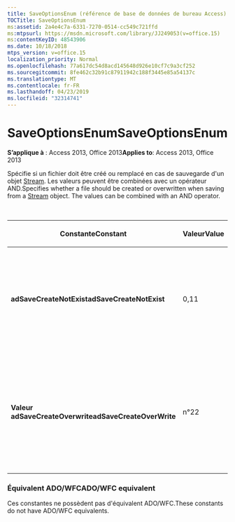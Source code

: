 ```yaml
---
title: SaveOptionsEnum (référence de base de données de bureau Access)
TOCTitle: SaveOptionsEnum
ms:assetid: 2a4e4c7a-6331-7270-0514-cc549c721ffd
ms:mtpsurl: https://msdn.microsoft.com/library/JJ249053(v=office.15)
ms:contentKeyID: 48543906
ms.date: 10/18/2018
mtps_version: v=office.15
localization_priority: Normal
ms.openlocfilehash: 77a617dc54d8acd145648d926e10cf7c9a3cf252
ms.sourcegitcommit: 8fe462c32b91c87911942c188f3445e85a54137c
ms.translationtype: MT
ms.contentlocale: fr-FR
ms.lasthandoff: 04/23/2019
ms.locfileid: "32314741"
---
```

# <a name="saveoptionsenum"></a><span data-ttu-id="a984e-102">SaveOptionsEnum</span><span class="sxs-lookup"><span data-stu-id="a984e-102">SaveOptionsEnum</span></span>

<span data-ttu-id="a984e-103">**S’applique à** : Access 2013, Office 2013</span><span class="sxs-lookup"><span data-stu-id="a984e-103">**Applies to**: Access 2013, Office 2013</span></span>

<span data-ttu-id="a984e-p101">Spécifie si un fichier doit être créé ou remplacé en cas de sauvegarde d'un objet [Stream](stream-object-ado.md). Les valeurs peuvent être combinées avec un opérateur AND.</span><span class="sxs-lookup"><span data-stu-id="a984e-p101">Specifies whether a file should be created or overwritten when saving from a [Stream](stream-object-ado.md) object. The values can be combined with an AND operator.</span></span>

<br/>

<table>
<colgroup>
<col style="width: 33%" />
<col style="width: 33%" />
<col style="width: 33%" />
</colgroup>
<thead>
<tr class="header">
<th><p><span data-ttu-id="a984e-106">Constante</span><span class="sxs-lookup"><span data-stu-id="a984e-106">Constant</span></span></p></th>
<th><p><span data-ttu-id="a984e-107">Valeur</span><span class="sxs-lookup"><span data-stu-id="a984e-107">Value</span></span></p></th>
<th><p><span data-ttu-id="a984e-108">Description</span><span class="sxs-lookup"><span data-stu-id="a984e-108">Description</span></span></p></th>
</tr>
</thead>
<tbody>
<tr class="odd">
<td><p><span data-ttu-id="a984e-109"><strong>adSaveCreateNotExist</strong></span><span class="sxs-lookup"><span data-stu-id="a984e-109"><strong>adSaveCreateNotExist</strong></span></span></p></td>
<td><p><span data-ttu-id="a984e-110">0,1</span><span class="sxs-lookup"><span data-stu-id="a984e-110">1</span></span></p></td>
<td><p><span data-ttu-id="a984e-p102">Par défaut. Crée un nouveau fichier si le fichier spécifié par le paramètre <em>FileName</em> n'existe pas déjà.</span><span class="sxs-lookup"><span data-stu-id="a984e-p102">Default. Creates a new file if the file specified by the <em>FileName</em> parameter does not already exist.</span></span></p></td>
</tr>
<tr class="even">
<td><p><span data-ttu-id="a984e-113"><strong>Valeur adSaveCreateOverwrite</strong></span><span class="sxs-lookup"><span data-stu-id="a984e-113"><strong>adSaveCreateOverWrite</strong></span></span></p></td>
<td><p><span data-ttu-id="a984e-114">n°2</span><span class="sxs-lookup"><span data-stu-id="a984e-114">2</span></span></p></td>
<td><p><span data-ttu-id="a984e-115">Remplace le fichier avec les données de l'objet <strong>Stream</strong> ouvert, si le fichier spécifié par le paramètre <em>Filename</em> existe déjà.</span><span class="sxs-lookup"><span data-stu-id="a984e-115">Overwrites the file with the data from the currently open <strong>Stream</strong> object, if the file specified by the <em>Filename</em> parameter already exists.</span></span></p></td>
</tr>
</tbody>
</table>


### <a name="adowfc-equivalent"></a><span data-ttu-id="a984e-116">Équivalent ADO/WFC</span><span class="sxs-lookup"><span data-stu-id="a984e-116">ADO/WFC equivalent</span></span>

<span data-ttu-id="a984e-117">Ces constantes ne possèdent pas d'équivalent ADO/WFC.</span><span class="sxs-lookup"><span data-stu-id="a984e-117">These constants do not have ADO/WFC equivalents.</span></span>

